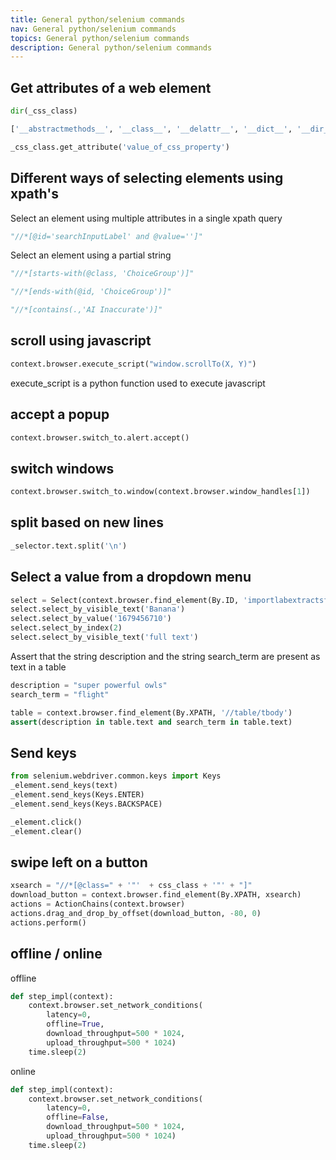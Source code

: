 ```yaml
---
title: General python/selenium commands
nav: General python/selenium commands 
topics: General python/selenium commands 
description: General python/selenium commands 
---
```


## Get attributes of a web element

```python
dir(_css_class)

['__abstractmethods__', '__class__', '__delattr__', '__dict__', '__dir__', '__doc__', '__eq__', '__format__', '__ge__', '__getattribute__', '__gt__', '__hash__', '__init__', '__init_subclass__', '__le__', '__lt__', '__module__', '__ne__', '__new__', '__reduce__', '__reduce_ex__', '__repr__', '__setattr__', '__sizeof__', '__str__', '__subclasshook__', '__weakref__', '_abc_impl', '_execute', '_id', '_parent', '_upload', 'accessible_name', 'aria_role', 'clear', 'click', 'find_element', 'find_elements', 'get_attribute', 'get_dom_attribute', 'get_property', 'id', 'is_displayed', 'is_enabled', 'is_selected', 'location', 'location_once_scrolled_into_view', 'parent', 'rect', 'screenshot', 'screenshot_as_base64', 'screenshot_as_png', 'send_keys', 'shadow_root', 'size', 'submit', 'tag_name', 'text', 'value_of_css_property']

_css_class.get_attribute('value_of_css_property')
```



## Different ways of selecting elements using xpath's

Select an element using multiple attributes in a single xpath query
```python
"//*[@id='searchInputLabel' and @value='']"
```

Select an element using a partial string
```python
"//*[starts-with(@class, 'ChoiceGroup')]"

"//*[ends-with(@id, 'ChoiceGroup')]"

"//*[contains(.,'AI Inaccurate')]"
```

## scroll using javascript
```python
context.browser.execute_script("window.scrollTo(X, Y)")
```
execute_script is a python function used to execute javascript


## accept a popup
```python
context.browser.switch_to.alert.accept()
```

## switch windows
```python
context.browser.switch_to.window(context.browser.window_handles[1])
```

## split based on new lines
```python
_selector.text.split('\n')
```



## Select a value from a dropdown menu
```python
select = Select(context.browser.find_element(By.ID, 'importlabextractsform-importid'))
select.select_by_visible_text('Banana')
select.select_by_value('1679456710')
select.select_by_index(2)
select.select_by_visible_text('full text')
```

Assert that the string description and the string search_term are present as text in a table 
```python
description = "super powerful owls"
search_term = "flight"

table = context.browser.find_element(By.XPATH, '//table/tbody')
assert(description in table.text and search_term in table.text)
```


## Send keys
```python
from selenium.webdriver.common.keys import Keys
_element.send_keys(text)
_element.send_keys(Keys.ENTER)
_element.send_keys(Keys.BACKSPACE)
```


```python
_element.click()
_element.clear()
```

## swipe left on a button

```python
xsearch = "//*[@class=" + '"'  + css_class + '"' + "]"
download_button = context.browser.find_element(By.XPATH, xsearch)
actions = ActionChains(context.browser)
actions.drag_and_drop_by_offset(download_button, -80, 0)
actions.perform()
```

## offline / online

offline
```python
def step_impl(context):
    context.browser.set_network_conditions(
        latency=0,
        offline=True,
        download_throughput=500 * 1024,
        upload_throughput=500 * 1024)
    time.sleep(2)
```

online
```python
def step_impl(context):
    context.browser.set_network_conditions(
        latency=0,
        offline=False,
        download_throughput=500 * 1024,
        upload_throughput=500 * 1024)
    time.sleep(2)
```